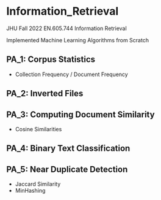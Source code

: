 # Information_Retrieval
JHU Fall 2022 EN.605.744 Information Retrieval 

Implemented Machine Learning Algorithms from Scratch

## PA_1: Corpus Statistics
  - Collection Frequency / Document Frequency
## PA_2: Inverted Files
## PA_3: Computing Document Similarity
 - Cosine Similarities
## PA_4: Binary Text Classification
## PA_5: Near Duplicate Detection
 - Jaccard Similarity
 - MinHashing

